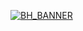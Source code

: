 <a href="https://bisecthosting.com/PixelDream" target="_blank">![BH_BANNER](https://i.imgur.com/l815YIN.png)</a>
